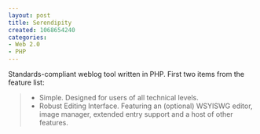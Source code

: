```yaml
--- 
layout: post
title: Serendipity
created: 1068654240
categories: 
- Web 2.0
- PHP
---
```

<p>Standards-compliant weblog tool written in PHP. First two items from the feature list:</p>
<blockquote>
<ul>
<li>Simple. Designed for users of all technical levels.</li>
<li>Robust Editing Interface. Featuring an (optional) WSYISWG editor, image manager, extended entry support and a host of other features.</li>
</ul>
</blockquote>
